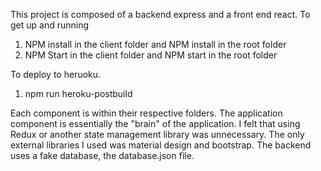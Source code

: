 This project is composed of a backend express and a front end react. 
To get up and running 
1. NPM install in the client folder and NPM install in the root folder 
2. NPM Start in the client folder and NPM start in the root folder 

To deploy to heruoku. 
1. npm run heroku-postbuild


Each component is within their respective folders. The application component is essentially the "brain" of the application.  I felt that using Redux or another state management library was unnecessary. The only external libraries I used was material design and bootstrap. The backend uses a fake database,  the database.json file. 